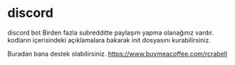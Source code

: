 # discord
discord bot
Birden fazla subredditte paylaşım yapma olanağınız vardır. kodların içerisindeki açıklamalara bakarak init dosyasını kurabilirsiniz.

Buradan bana destek olabilirsiniz. https://www.buymeacoffee.com/rcrabell
